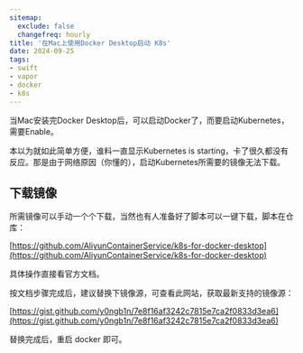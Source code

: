 ```yaml
---
sitemap:
  exclude: false
  changefreq: hourly
title: '在Mac上使用Docker Desktop启动 K8s'
date: 2024-09-25
tags:
- swift
- vapor
- docker
- k8s
---
```


当Mac安装完Docker Desktop后，可以启动Docker了，而要启动Kubernetes，需要Enable。

本以为就如此简单方便，谁料一直显示Kubernetes is starting，卡了很久都没有反应。那是由于网络原因（你懂的），启动Kubernetes所需要的镜像无法下载。

## 下载镜像

所需镜像可以手动一个个下载，当然也有人准备好了脚本可以一键下载，脚本在仓库：

[https://github.com/AliyunContainerService/k8s-for-docker-desktop](https://github.com/AliyunContainerService/k8s-for-docker-desktop)


具体操作直接看官方文档。


按文档步骤完成后，建议替换下镜像源，可查看此网站，获取最新支持的镜像源：

[https://gist.github.com/y0ngb1n/7e8f16af3242c7815e7ca2f0833d3ea6](https://gist.github.com/y0ngb1n/7e8f16af3242c7815e7ca2f0833d3ea6)

替换完成后，重启 docker 即可。
